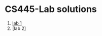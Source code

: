 # CS445-Lab solutions
1. [lab 1](https://github.com/fikerte-b/CS445-Lab/blob/main/Lab1%20Solutions.pdf)
2. [lab 2] 

